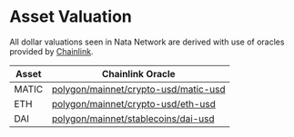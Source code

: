 # Asset Valuation

All dollar valuations seen in Nata Network are derived with use of oracles provided by [Chainlink](https://chain.link/).

| Asset | Chainlink Oracle                                                                                     |
| ----- | ---------------------------------------------------------------------------------------------------- |
| MATIC | [polygon/mainnet/crypto-usd/matic-usd](https://data.chain.link/polygon/mainnet/crypto-usd/matic-usd) |
| ETH   | [polygon/mainnet/crypto-usd/eth-usd](https://data.chain.link/polygon/mainnet/crypto-usd/eth-usd)     |
| DAI   | [polygon/mainnet/stablecoins/dai-usd](https://data.chain.link/polygon/mainnet/stablecoins/dai-usd)   |